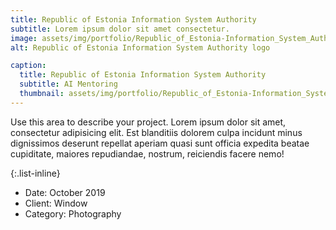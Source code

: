 ```yaml
---
title: Republic of Estonia Information System Authority
subtitle: Lorem ipsum dolor sit amet consectetur.
image: assets/img/portfolio/Republic_of_Estonia-Information_System_Authority.webp
alt: Republic of Estonia Information System Authority logo

caption:
  title: Republic of Estonia Information System Authority
  subtitle: AI Mentoring
  thumbnail: assets/img/portfolio/Republic_of_Estonia-Information_System_Authority.webp
---
```

Use this area to describe your project. Lorem ipsum dolor sit amet, consectetur adipisicing elit. Est blanditiis dolorem culpa incidunt minus dignissimos deserunt repellat aperiam quasi sunt officia expedita beatae cupiditate, maiores repudiandae, nostrum, reiciendis facere nemo!

{:.list-inline}
- Date: October 2019
- Client: Window
- Category: Photography

